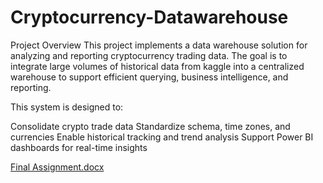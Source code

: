 # Cryptocurrency-Datawarehouse

Project Overview
This project implements a data warehouse solution for analyzing and reporting cryptocurrency trading data. The goal is to integrate large volumes of historical data from kaggle into a centralized warehouse to support efficient querying, business intelligence, and reporting.

This system is designed to:

Consolidate crypto trade data
Standardize schema, time zones, and currencies
Enable historical tracking and trend analysis
Support Power BI dashboards for real-time insights

[Final Assignment.docx](https://github.com/user-attachments/files/21557211/Final.Assignment.docx)
